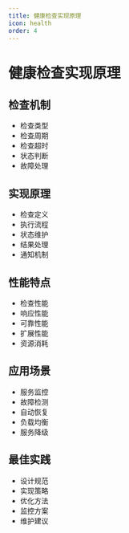 ```yaml
---
title: 健康检查实现原理
icon: health
order: 4
---
```


# 健康检查实现原理

## 检查机制
- 检查类型
- 检查周期
- 检查超时
- 状态判断
- 故障处理

## 实现原理
- 检查定义
- 执行流程
- 状态维护
- 结果处理
- 通知机制

## 性能特点
- 检查性能
- 响应性能
- 可靠性能
- 扩展性能
- 资源消耗

## 应用场景
- 服务监控
- 故障检测
- 自动恢复
- 负载均衡
- 服务降级

## 最佳实践
- 设计规范
- 实现策略
- 优化方法
- 监控方案
- 维护建议
